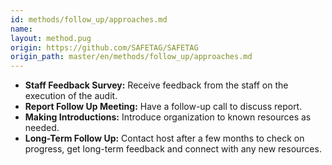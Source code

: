 ```yaml
---
id: methods/follow_up/approaches.md
name: 
layout: method.pug
origin: https://github.com/SAFETAG/SAFETAG
origin_path: master/en/methods/follow_up/approaches.md
---
```


* **Staff Feedback Survey:** Receive feedback from the staff on the execution of the audit.
* **Report Follow Up Meeting:** Have a follow-up call to discuss report.
* **Making Introductions:** Introduce organization to known resources as needed.
* **Long-Term Follow Up:** Contact host after a few months to check on progress, get long-term feedback and connect with any new resources.


